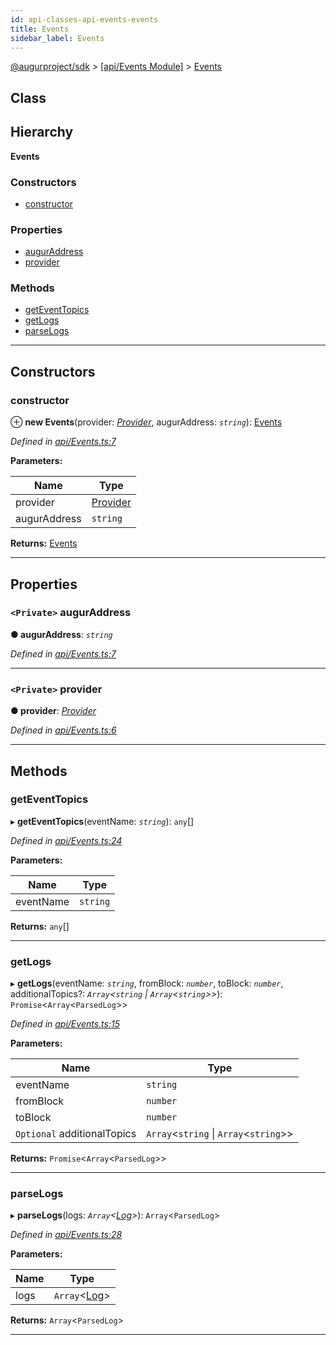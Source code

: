 ```yaml
---
id: api-classes-api-events-events
title: Events
sidebar_label: Events
---
```


[@augurproject/sdk](api-readme.md) > [[api/Events Module]](api-modules-api-events-module.md) > [Events](api-classes-api-events-events.md)

## Class

## Hierarchy

**Events**

### Constructors

* [constructor](api-classes-api-events-events.md#constructor)

### Properties

* [augurAddress](api-classes-api-events-events.md#auguraddress)
* [provider](api-classes-api-events-events.md#provider)

### Methods

* [getEventTopics](api-classes-api-events-events.md#geteventtopics)
* [getLogs](api-classes-api-events-events.md#getlogs)
* [parseLogs](api-classes-api-events-events.md#parselogs)

---

## Constructors

<a id="constructor"></a>

###  constructor

⊕ **new Events**(provider: *[Provider](api-interfaces-ethereum-provider-provider.md)*, augurAddress: *`string`*): [Events](api-classes-api-events-events.md)

*Defined in [api/Events.ts:7](https://github.com/AugurProject/augur/blob/06e47ad207/packages/augur-sdk/src/api/Events.ts#L7)*

**Parameters:**

| Name | Type |
| ------ | ------ |
| provider | [Provider](api-interfaces-ethereum-provider-provider.md) |
| augurAddress | `string` |

**Returns:** [Events](api-classes-api-events-events.md)

___

## Properties

<a id="auguraddress"></a>

### `<Private>` augurAddress

**● augurAddress**: *`string`*

*Defined in [api/Events.ts:7](https://github.com/AugurProject/augur/blob/06e47ad207/packages/augur-sdk/src/api/Events.ts#L7)*

___
<a id="provider"></a>

### `<Private>` provider

**● provider**: *[Provider](api-interfaces-ethereum-provider-provider.md)*

*Defined in [api/Events.ts:6](https://github.com/AugurProject/augur/blob/06e47ad207/packages/augur-sdk/src/api/Events.ts#L6)*

___

## Methods

<a id="geteventtopics"></a>

###  getEventTopics

▸ **getEventTopics**(eventName: *`string`*): `any`[]

*Defined in [api/Events.ts:24](https://github.com/AugurProject/augur/blob/06e47ad207/packages/augur-sdk/src/api/Events.ts#L24)*

**Parameters:**

| Name | Type |
| ------ | ------ |
| eventName | `string` |

**Returns:** `any`[]

___
<a id="getlogs"></a>

###  getLogs

▸ **getLogs**(eventName: *`string`*, fromBlock: *`number`*, toBlock: *`number`*, additionalTopics?: *`Array`<`string` \| `Array`<`string`>>*): `Promise`<`Array`<`ParsedLog`>>

*Defined in [api/Events.ts:15](https://github.com/AugurProject/augur/blob/06e47ad207/packages/augur-sdk/src/api/Events.ts#L15)*

**Parameters:**

| Name | Type |
| ------ | ------ |
| eventName | `string` |
| fromBlock | `number` |
| toBlock | `number` |
| `Optional` additionalTopics | `Array`<`string` \| `Array`<`string`>> |

**Returns:** `Promise`<`Array`<`ParsedLog`>>

___
<a id="parselogs"></a>

###  parseLogs

▸ **parseLogs**(logs: *`Array`<[Log](api-interfaces-state-logs-types-log.md)>*): `Array`<`ParsedLog`>

*Defined in [api/Events.ts:28](https://github.com/AugurProject/augur/blob/06e47ad207/packages/augur-sdk/src/api/Events.ts#L28)*

**Parameters:**

| Name | Type |
| ------ | ------ |
| logs | `Array`<[Log](api-interfaces-state-logs-types-log.md)> |

**Returns:** `Array`<`ParsedLog`>

___

